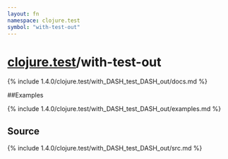 ```yaml
---
layout: fn
namespace: clojure.test
symbol: "with-test-out"
---
```


# [clojure.test](../)/with-test-out

{% include 1.4.0/clojure.test/with_DASH_test_DASH_out/docs.md %}

##Examples

{% include 1.4.0/clojure.test/with_DASH_test_DASH_out/examples.md %}
## Source
{% include 1.4.0/clojure.test/with_DASH_test_DASH_out/src.md %}

